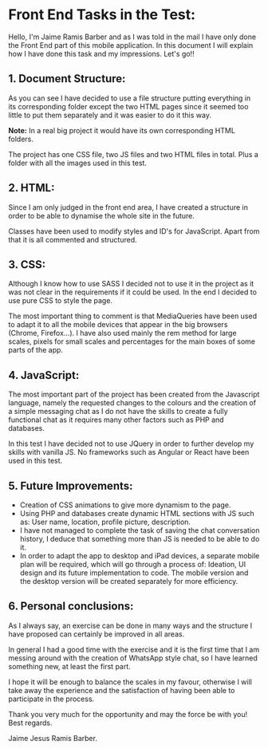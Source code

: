 # Front End Tasks in the Test:

Hello, I'm Jaime Ramis Barber and as I was told in the mail I have only done the Front End part of this mobile application. In this document I will explain how I have done this task and my impressions.  Let's go!!

## 1. Document Structure:

As you can see I have decided to use a file structure putting everything in its corresponding folder except the two HTML pages since it seemed too little to put them separately and it was easier to do it this way.

**Note:** In a real big project it would have its own corresponding HTML folders.

The project has one CSS file, two JS files and two HTML files in total. Plus a folder with all the images used in this test.

## 2. HTML:

Since I am only judged in the front end area, I have created a structure in order to be able to dynamise the whole site in the future.

Classes have been used to modify styles and ID's for JavaScript. Apart from that it is all commented and structured.

## 3. CSS:

Although I know how to use SASS I decided not to use it in the project as it was not clear in the requirements if it could be used. In the end I decided to use pure CSS to style the page. 

The most important thing to comment is that MediaQueries have been used to adapt it to all the mobile devices that appear in the big browsers (Chrome, Firefox...). I have also used mainly the rem method for large scales, pixels for small scales and percentages for the main boxes of some parts of the app.



## 4. JavaScript:

The most important part of the project has been created from the Javascript language, namely the requested changes to the colours and the creation of a simple messaging chat as I do not have the skills to create a fully functional chat as it requires many other factors such as PHP and databases.

In this test I have decided not to use JQuery in order to further develop my skills with vanilla JS. No frameworks such as Angular or React have been used in this test.



## 5. Future Improvements:

- Creation of CSS animations to give more dynamism to the page.
- Using PHP and databases create dynamic HTML sections with JS such as: User name, location, profile picture, description.
- I have not managed to complete the task of saving the chat conversation history, I deduce that something more than JS is needed to be able to do it.
- In order to adapt the app to desktop and iPad devices, a separate mobile plan will be required, which will go through a process of: Ideation, UI design and its future implementation to code. The mobile version and the desktop version will be created separately for more efficiency.



## 6. Personal conclusions:

As I always say, an exercise can be done in many ways and the structure I have proposed can certainly be improved in all areas. 

In general I had a good time with the exercise and it is the first time that I am messing around with the creation of WhatsApp style chat, so I have learned something new, at least the first part. 

I hope it will be enough to balance the scales in my favour, otherwise I will take away the experience and the satisfaction of having been able to participate in the process. 

Thank you very much for the opportunity and may the force be with you!
Best regards.

Jaime Jesus Ramis Barber.
